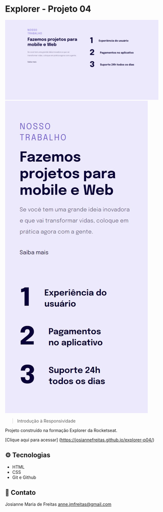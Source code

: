 # Explorer - Projeto 04

![preview](./.github/preview-desktop.jpeg)
![preview](./.github/preview-mobile.jpeg)

> Introdução à Responsividade

Projeto construído na formação Explorer da Rocketseat.

[Clique aqui para acessar] (https://josiannefreitas.github.io/explorer-p04/)

## ⚙ Tecnologias

- HTML
- CSS
- Git e Github

## 📧 Contato

Josianne Maria de Freitas
anne.jmfreitas@gmail.com